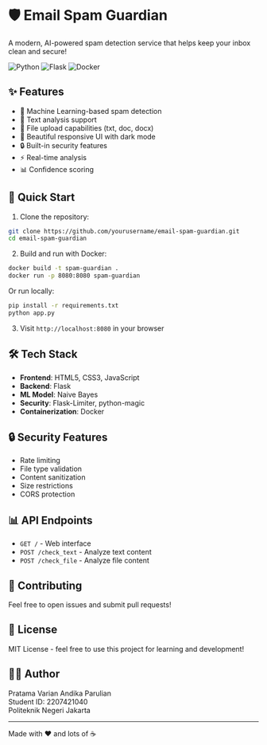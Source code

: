 # 🛡️ Email Spam Guardian
    
A modern, AI-powered spam detection service that helps keep your inbox clean and secure!

![Python](https://img.shields.io/badge/Python-3.9-blue?style=flat-square&logo=python)
![Flask](https://img.shields.io/badge/Flask-2.0+-green?style=flat-square&logo=flask)
![Docker](https://img.shields.io/badge/Docker-Ready-blue?style=flat-square&logo=docker)

## ✨ Features

- 🤖 Machine Learning-based spam detection
- 📝 Text analysis support
- 📎 File upload capabilities (txt, doc, docx)
- 🎨 Beautiful responsive UI with dark mode
- 🔒 Built-in security features
- ⚡ Real-time analysis
- 📊 Confidence scoring

## 🚀 Quick Start

1. Clone the repository:
```bash
git clone https://github.com/yourusername/email-spam-guardian.git
cd email-spam-guardian
```

2. Build and run with Docker:
```bash
docker build -t spam-guardian .
docker run -p 8080:8080 spam-guardian
```

Or run locally:
```bash
pip install -r requirements.txt
python app.py
```

3. Visit `http://localhost:8080` in your browser

## 🛠️ Tech Stack

- **Frontend**: HTML5, CSS3, JavaScript
- **Backend**: Flask
- **ML Model**: Naive Bayes
- **Security**: Flask-Limiter, python-magic
- **Containerization**: Docker

## 🔒 Security Features

- Rate limiting
- File type validation
- Content sanitization
- Size restrictions
- CORS protection

## 📊 API Endpoints

- `GET /` - Web interface
- `POST /check_text` - Analyze text content
- `POST /check_file` - Analyze file content

## 🤝 Contributing

Feel free to open issues and submit pull requests!

## 📜 License

MIT License - feel free to use this project for learning and development!

## 👨‍💻 Author

Pratama Varian Andika Parulian  
Student ID: 2207421040  
Politeknik Negeri Jakarta

---
Made with ❤️ and lots of ☕